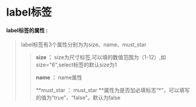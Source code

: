 # label**标签**

#### label**标签的属性 :**

> label标签有3个属性分别为为size、name、must\_star
>
> > **size ：** size为尺寸标签,可以填的数值范围为（1-12）,如size="6",select标签的默认size为1
> >
> > **name ：** name属性
> >
> > **must\_star ： must\_star **属性为是否加必填标志“\*”，可以填写的值为“true”，“false”，默认为false

#### 



